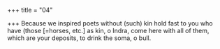 +++
title = "04"

+++
Because we inspired poets without (such) kin hold fast to you who have  (those [=horses, etc.] as kin, o Indra,
come here with all of them, which are your deposits, to drink the soma,  o bull.